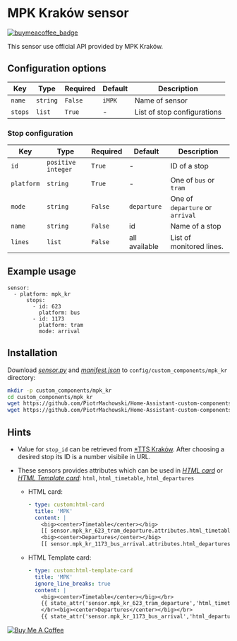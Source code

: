 # MPK Kraków sensor

[![buymeacoffee_badge](https://img.shields.io/badge/Donate-buymeacoffe-ff813f?style=flat)](https://www.buymeacoffee.com/PiotrMachowski)

This sensor use official API provided by MPK Kraków.

## Configuration options

| Key | Type | Required | Default | Description |
| --- | --- | --- | --- | --- |
| `name` | `string` | `False` | `iMPK` | Name of sensor |
| `stops` | `list` | `True` | - | List of stop configurations |

### Stop configuration

| Key | Type | Required | Default | Description |
| --- | --- | --- | --- | --- |
| `id` | `positive integer` | `True` | - | ID of a stop |
| `platform` | `string` | `True` | - | One of `bus` or `tram` |
| `mode` | `string` | `False` | `departure` | One of `departure` or `arrival` |
| `name` | `string` | `False` | id | Name of a stop |
| `lines` | `list` | `False` | all available | List of monitored lines. |

## Example usage

```
sensor:
  - platform: mpk_kr
      stops:
        - id: 623
          platform: bus
        - id: 1173
          platform: tram
          mode: arrival
```

## Installation

Download [*sensor.py*](https://github.com/PiotrMachowski/Home-Assistant-custom-components-MPK-KR/raw/master/custom_components/mpk_kr/sensor.py) and [*manifest.json*](https://github.com/PiotrMachowski/Home-Assistant-custom-components-MPK-KR/raw/master/custom_components/mpk_kr/manifest.json) to `config/custom_components/mpk_kr` directory:
```bash
mkdir -p custom_components/mpk_kr
cd custom_components/mpk_kr
wget https://github.com/PiotrMachowski/Home-Assistant-custom-components-MPK-KR/raw/master/custom_components/mpk_kr/sensor.py
wget https://github.com/PiotrMachowski/Home-Assistant-custom-components-MPK-KR/raw/master/custom_components/mpk_kr/manifest.json
```

## Hints

* Value for `stop_id` can be retrieved from [*TTS Kraków](https://mpk.jacekk.net/). After choosing a desired stop its ID is a number visibile in URL.

* These sensors provides attributes which can be used in [*HTML card*](https://github.com/PiotrMachowski/Home-Assistant-Lovelace-HTML-card) or [*HTML Template card*](https://github.com/PiotrMachowski/Home-Assistant-Lovelace-HTML-Template-card): `html`, `html_timetable`, `html_departures`
  * HTML card:
    ```yaml
    - type: custom:html-card
      title: 'MPK'
      content: |
        <big><center>Timetable</center></big>
        [[ sensor.mpk_kr_623_tram_departure.attributes.html_timetable ]]
        <big><center>Departures</center></big>
        [[ sensor.mpk_kr_1173_bus_arrival.attributes.html_departures ]]
    ```
  * HTML Template card:
    ```yaml
    - type: custom:html-template-card
      title: 'MPK'
      ignore_line_breaks: true
      content: |
        <big><center>Timetable</center></big></br>
        {{ state_attr('sensor.mpk_kr_623_tram_departure','html_timetable') }}
        </br><big><center>Departures</center></big></br>
        {{ state_attr('sensor.mpk_kr_1173_bus_arrival','html_departures') }}
    ```

<a href="https://www.buymeacoffee.com/PiotrMachowski" target="_blank"><img src="https://bmc-cdn.nyc3.digitaloceanspaces.com/BMC-button-images/custom_images/orange_img.png" alt="Buy Me A Coffee" style="height: auto !important;width: auto !important;" ></a>
